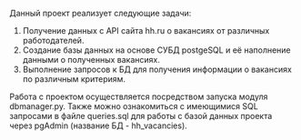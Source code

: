 Данный проект реализует следующие задачи:
1. Получение данных с API сайта hh.ru о вакансиях от различных работодателей.
2. Создание базы данных на основе СУБД postgeSQL и её наполнение данными о полученных вакансиях.
3. Выполнение запросов к БД для получения информации о вакансиях по различным критериям.

Работа с проектом осуществляется посредством запуска модуля dbmanager.py. Также можно ознакомиться с имеющимися SQL запросами в файле queries.sql для работы с базой данных проекта через pgAdmin (название БД - hh_vacancies).